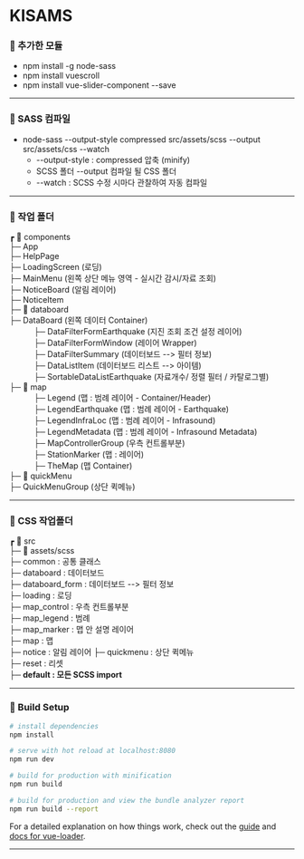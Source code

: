 # KISAMS

### 🚀 추가한 모듈
- npm install -g node-sass
- npm install vuescroll
- npm install vue-slider-component --save

-----------------------

### 🚀 SASS 컴파일 
- node-sass --output-style compressed src/assets/scss --output src/assets/css --watch
  * --output-style : compressed 압축 (minify)
  * SCSS 폴더 --output 컴파일 될 CSS 폴더  
  * --watch : SCSS 수정 시마다 관찰하여 자동 컴파일

-----------------------

### 🚀 작업 폴더
┏ 📁 components   
├─ App   
├─ HelpPage   
├─ LoadingScreen (로딩)   
├─ MainMenu (왼쪽 상단 메뉴 영역 - 실시간 감시/자료 조회)    
├─ NoticeBoard (알림 레이어)   
├─ NoticeItem   
├─ 📁 databoard   
           ├─ DataBoard (왼쪽 데이터 Container)   
           ├─ DataFilterFormEarthquake (지진 조회 조건 설정 레이어)   
           ├─ DataFilterFormWindow (레이어 Wrapper)    
           ├─ DataFilterSummary (데이터보드 --> 필터 정보)    
           ├─ DataListItem (데이터보드 리스트 --> 아이템)    
           ├─ SortableDataListEarthquake (자료개수/ 정렬 필터 / 카탈로그별)   
├─ 📁 map   
           ├─ Legend (맵 : 범례 레이어 - Container/Header)   
           ├─ LegendEarthquake (맵 : 범례 레이어 - Earthquake)   
           ├─ LegendInfraLoc (맵 : 범례 레이어 - Infrasound)   
           ├─ LegendMetadata (맵 : 범례 레이어 - Infrasound Metadata)   
           ├─ MapControllerGroup (우측 컨트롤부분)   
           ├─ StationMarker (맵 : 레이어)   
           ├─ TheMap (맵 Container)   
├─ 📁 quickMenu   
           ├─ QuickMenuGroup (상단 퀵메뉴)   

-----------------------

### 🚀 CSS 작업폴더
┏ 📁 src   
├─ 📁 assets/scss   
   ├─ common : 공통 클래스    
   ├─ databoard : 데이터보드    
   ├─ databoard_form : 데이터보드 --> 필터 정보     
   ├─ loading : 로딩   
   ├─ map_control : 우측 컨트롤부분   
   ├─ map_legend : 범례   
   ├─ map_marker : 맵 안 설명 레이어   
   ├─ map : 맵    
   ├─ notice : 알림 레이어 
   ├─ quickmenu : 상단 퀵메뉴   
   ├─ reset : 리셋   
   ├─ __default : 모든 SCSS import__      

-----------------------

### 🚀 Build Setup

``` bash
# install dependencies
npm install

# serve with hot reload at localhost:8080
npm run dev

# build for production with minification
npm run build

# build for production and view the bundle analyzer report
npm run build --report
```

For a detailed explanation on how things work, check out the [guide](http://vuejs-templates.github.io/webpack/) and [docs for vue-loader](http://vuejs.github.io/vue-loader).

-----------------------
